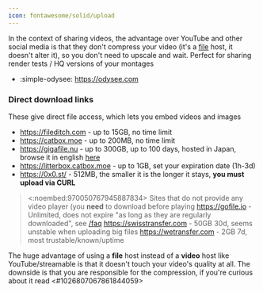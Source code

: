 ```yaml
---
icon: fontawesome/solid/upload
---
```


In the context of sharing videos, the advantage over YouTube and other social media is that they don't compress your video (it's a <u>file</u> host, it doesn't alter it), so you don't need to upscale and wait. Perfect for sharing render tests / HQ versions of your montages

* :simple-odysee: https://odysee.com

### Direct download links

These give direct file access, which lets you embed videos and images

* <https://fileditch.com> - up to 15GB, no time limit
* <https://catbox.moe> - up to 200MB, no time limit
* <https://gigafile.nu> - up to 300GB, up to 100 days, hosted in Japan, browse it in english [here](https://gigafile-nu.translate.goog/?_x_tr_sl=auto&_x_tr_tl=en&_x_tr_hl=en-US)
* <https://litterbox.catbox.moe> - up to 1GB, set your expiration date (1h-3d)
* <https://0x0.st/> - 512MB, the smaller it is the longer it stays, **you must upload via CURL**

> <:noembed:970050767945887834> Sites that do not provide any video player (you **need** to download before playing
<https://gofile.io> - Unlimited, does not expire "as long as they are regularly downloaded", see [/faq](https://gofile.io/faq)
<https://swisstransfer.com> - 50GB 30d, seems unstable when uploading big files
<https://wetransfer.com> - 2GB 7d, most trustable/known/uptime

The huge advantage of using a **file** host instead of a **video** host like YouTube/streamable is that it doesn't touch your video's quality at all. The downside is that you are responsible for the compression, if you're curious about it read <#1026807067861844059>